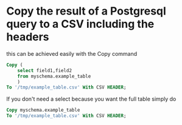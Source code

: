 # Copy the result of a Postgresql query to a CSV including the headers #

this can be achieved easily with the Copy command

```sql
Copy (
	select field1,field2
	from myschema.example_table
	) 
To '/tmp/example_table.csv' With CSV HEADER;
```

If you don't need a select because you want the full table simply do

```sql
Copy myschema.example_table
To '/tmp/example_table.csv' With CSV HEADER;
```